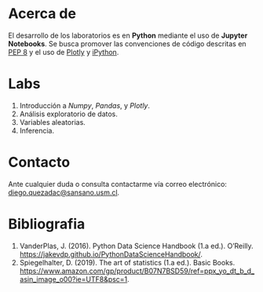 # Acerca de

El desarrollo de los laboratorios es en **Python** mediante el uso de **Jupyter Notebooks**. Se busca promover las convenciones de código descritas en [PEP 8](https://www.python.org/dev/peps/pep-0008/) y el uso de [Plotly](https://plotly.com/python/) y [iPython](https://ipython.org/).

# Labs

1. Introducción a *Numpy*, *Pandas*, y *Plotly*.
2. Análisis exploratorio de datos.
3. Variables aleatorias.
4. Inferencia.

# Contacto

Ante cualquier duda o consulta contactarme vía correo electrónico: diego.quezadac@sansano.usm.cl.

# Bibliografia

1. VanderPlas, J. (2016). Python Data Science Handbook (1.a ed.). O’Reilly. https://jakevdp.github.io/PythonDataScienceHandbook/.
2. Spiegelhalter, D. (2019). The art of statistics (1.a ed.). Basic Books. https://www.amazon.com/gp/product/B07N7BSD59/ref=ppx_yo_dt_b_d_asin_image_o00?ie=UTF8&psc=1.
